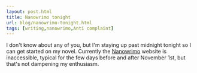 ```yaml
---
layout: post.html
title: Nanowrimo tonight
url: blog/nanowrimo-tonight.html
tags: [writing,nanowrimo,Anti complaint]
---
```

I don't know about any of you, but I'm staying up past midnight tonight so I can get started on my novel. Currently the [Nanowrimo](http://www.nanowrimo.org) website is inaccessible, typical for the few days before and after November 1st, but that's not dampening my enthusiasm. 
